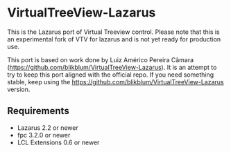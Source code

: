 # VirtualTreeView-Lazarus
This is the Lazarus port of Virtual Treeview control. Please note that this is an experimental fork of VTV for lazarus and is not yet ready for production use.

This port is based on work done by Luiz Américo Pereira Câmara (https://github.com/blikblum/VirtualTreeView-Lazarus). It is an attempt to try to keep this port aligned with the official repo. If you need something stable, keep using the https://github.com/blikblum/VirtualTreeView-Lazarus version.

## Requirements
 * Lazarus 2.2 or newer
 * fpc 3.2.0 or newer
 * LCL Extensions 0.6 or newer
